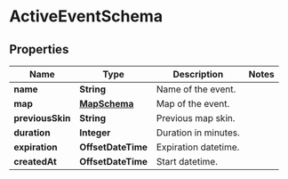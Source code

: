 

# ActiveEventSchema


## Properties

| Name | Type | Description | Notes |
|------------ | ------------- | ------------- | -------------|
|**name** | **String** | Name of the event. |  |
|**map** | [**MapSchema**](MapSchema.md) | Map of the event. |  |
|**previousSkin** | **String** | Previous map skin. |  |
|**duration** | **Integer** | Duration in minutes. |  |
|**expiration** | **OffsetDateTime** | Expiration datetime. |  |
|**createdAt** | **OffsetDateTime** | Start datetime. |  |



